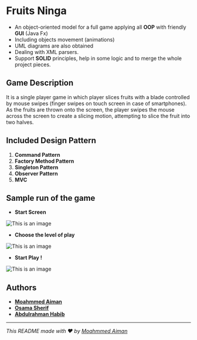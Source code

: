 # Fruits Ninga
- An object-oriented model for a full game applying all **OOP** with friendly **GUI** (Java Fx) 
- Including objects movement (animations)
- UML diagrams are also obtained
- Dealing with XML parsers.
- Support **SOLID** principles, help in some logic and to merge the whole project pieces.

## Game Description
It is a single player game in which player slices fruits with a blade controlled by mouse swipes (finger swipes on touch screen in case of smartphones). As the fruits are thrown onto the screen, the player swipes the mouse across the screen to create a slicing motion, attempting to slice the fruit into two halves.

## Included Design Pattern 
1. **Command Pattern**
2. **Factory Method Pattern**
3. **Singleton Pattern**
4. **Observer Pattern**
5. **MVC**

## Sample run of the game
- **Start Screen**

 ![This is an image](https://github.com/osamasherif22/FruitsNinga/blob/master/game-pics/1.PNG) 
 
- **Choose the level of play**

 ![This is an image](https://github.com/osamasherif22/FruitsNinga/blob/master/game-pics/2.PNG) 
 
- **Start Play !**

 ![This is an image](https://github.com/osamasherif22/FruitsNinga/blob/master/game-pics/3.PNG) 


## Authors
- **[Moahmmed Aiman](https://github.com/MohammedAimanHESSin)**
- **[Osama Sherif](https://github.com/kevinwairi)**
- **[Abdulrahman Habib](https://github.com/habiib1999)**

---
_This README made with ❤️ by [Moahmmed Aiman](https://github.com/MohammedAimanHESSin)_
